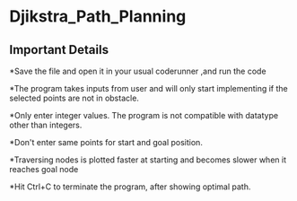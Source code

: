 # Djikstra_Path_Planning

## Important Details
*Save the file and open it in your usual coderunner ,and run the code

*The program takes inputs from user and will only start implementing if the selected points are not in obstacle.

*Only enter integer values. The program is not compatible with datatype other than integers.

*Don't enter same points for start and goal position.

*Traversing nodes is plotted faster at starting and becomes slower when it reaches goal node

*Hit Ctrl+C to terminate the program, after showing optimal path.
